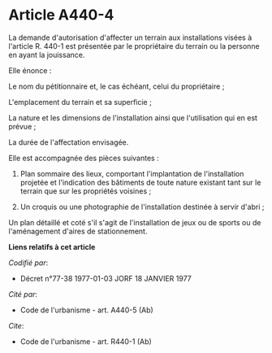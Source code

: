 # Article A440-4

La demande d'autorisation d'affecter un terrain aux installations visées à l'article R. 440-1 est présentée par le
propriétaire du terrain ou la personne en ayant la jouissance.

Elle énonce :

Le nom du pétitionnaire et, le cas échéant, celui du propriétaire ;

L'emplacement du terrain et sa superficie ;

La nature et les dimensions de l'installation ainsi que l'utilisation qui en est prévue ;

La durée de l'affectation envisagée.

Elle est accompagnée des pièces suivantes :

1. Plan sommaire des lieux, comportant l'implantation de l'installation projetée et l'indication des bâtiments de toute
nature existant tant sur le terrain que sur les propriétés voisines ;

2. Un croquis ou une photographie de l'installation destinée à servir d'abri ;

Un plan détaillé et coté s'il s'agit de l'installation de jeux ou de sports ou de l'aménagement d'aires de stationnement.

**Liens relatifs à cet article**

_Codifié par_:

  - Décret n°77-38 1977-01-03 JORF 18 JANVIER 1977

_Cité par_:

  - Code de l'urbanisme - art. A440-5 (Ab)

_Cite_:

  - Code de l'urbanisme - art. R440-1 (Ab)
